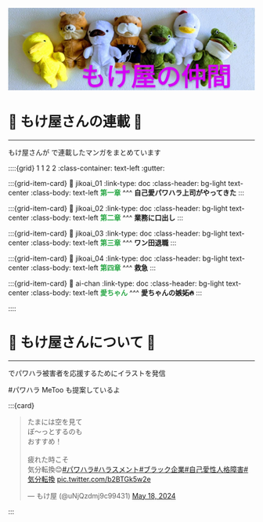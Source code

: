 <meta name="twitter:card" content="summary">
<meta name="twitter:title" content="イラスト屋のもけ屋さん">
<meta name="twitter:description" content="もけ屋さんが X-Twitter 連載したマンガをまとめています">
<meta name="twitter:image" content="https://minnanosaiban.github.io/mokeya/_static/logo.png">
<meta property="og:title" content="イラスト屋のもけ屋さん">
<meta property="og:description" content="もけ屋さんが X-Twitter 連載したマンガをまとめています">
<meta property="og:image" content="https://minnanosaiban.github.io/mokeya/_static/logo.png">
<meta property="og:url" content="https://minnanosaiban.github.io/mokeya/">

![](_static/img/top.png)


# 🌳 もけ屋さんの連載 🌳
---

<div class="base">

もけ屋さんが <i class="fa-brands fa-x-twitter"></i> で連載したマンガをまとめています

::::{grid} 1 1 2 2
:class-container: text-left
:gutter: 

:::{grid-item-card}
:link: jikoai_01
:link-type: doc
:class-header: bg-light text-center
:class-body: text-left
<span style="color: #28a745;"><b>第一章</b></span>
^^^
<b>自己愛パワハラ上司がやってきた</b>
:::


:::{grid-item-card}
:link: jikoai_02
:link-type: doc
:class-header: bg-light text-center
:class-body: text-left
<span style="color: #28a745;"><b>第二章</b></span>
^^^
<b>業務に口出し</b>
:::

:::{grid-item-card}
:link: jikoai_03
:link-type: doc
:class-header: bg-light text-center
:class-body: text-left
<span style="color: #28a745;"><b>第三章</b></span>
^^^
<b>ワン田退職</b>
:::

:::{grid-item-card}
:link: jikoai_04
:link-type: doc
:class-header: bg-light text-center
:class-body: text-left
<span style="color: #28a745;"><b>第四章</b></span>
^^^
<b>救急</b>
:::

:::{grid-item-card}
:link: ai-chan
:link-type: doc
:class-header: bg-light text-center
:class-body: text-left
<span style="color: #28a745;"><b>愛ちゃん</b></span>
^^^
<b>愛ちゃんの嫉妬🔥</b>
:::

::::

</div>

# 🌳 もけ屋さんについて 🌳
---
<div class="base">

<i class="fa-brands fa-x-twitter"></i> でパワハラ被害者を応援するためにイラストを発信

#パワハラ MeToo も提案しているよ

:::{card} 
<blockquote class="twitter-tweet"><p lang="ja" dir="ltr">たまには空を見て<br>ぽ〜っとするのも<br>おすすめ！<br><br>疲れた時こそ<br>気分転換😊<a href="https://twitter.com/hashtag/%E3%83%91%E3%83%AF%E3%83%8F%E3%83%A9?src=hash&amp;ref_src=twsrc%5Etfw">#パワハラ</a><a href="https://twitter.com/hashtag/%E3%83%8F%E3%83%A9%E3%82%B9%E3%83%A1%E3%83%B3%E3%83%88?src=hash&amp;ref_src=twsrc%5Etfw">#ハラスメント</a><a href="https://twitter.com/hashtag/%E3%83%96%E3%83%A9%E3%83%83%E3%82%AF%E4%BC%81%E6%A5%AD?src=hash&amp;ref_src=twsrc%5Etfw">#ブラック企業</a><a href="https://twitter.com/hashtag/%E8%87%AA%E5%B7%B1%E6%84%9B%E6%80%A7%E4%BA%BA%E6%A0%BC%E9%9A%9C%E5%AE%B3?src=hash&amp;ref_src=twsrc%5Etfw">#自己愛性人格障害</a><a href="https://twitter.com/hashtag/%E6%B0%97%E5%88%86%E8%BB%A2%E6%8F%9B?src=hash&amp;ref_src=twsrc%5Etfw">#気分転換</a> <a href="https://t.co/b2BTGk5w2e">pic.twitter.com/b2BTGk5w2e</a></p>&mdash; もけ屋 (@uNjQzdmj9c99431) <a href="https://twitter.com/uNjQzdmj9c99431/status/1791800921955193328?ref_src=twsrc%5Etfw">May 18, 2024</a></blockquote> <script async src="https://platform.twitter.com/widgets.js" charset="utf-8"></script>
:::

</div>

##